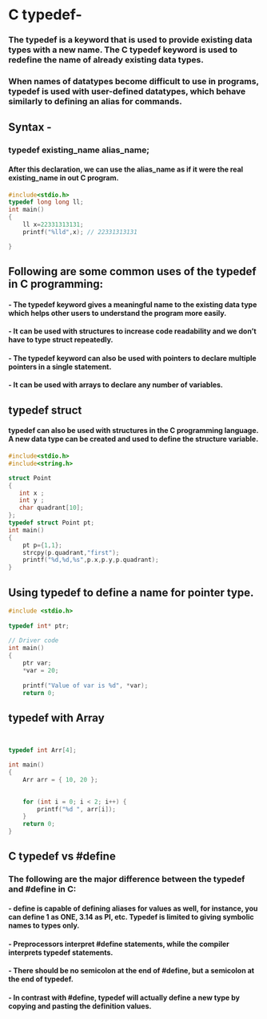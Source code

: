 #  C typedef-
### The typedef is a keyword that is used to provide existing data types with a new name. The C typedef keyword is used to redefine the name of already existing data types.

### When names of datatypes become difficult to use in programs, typedef is used with user-defined datatypes, which behave similarly to defining an alias for commands.

## Syntax -
### typedef existing_name alias_name;

#### After this declaration, we can use the alias_name as if it were the real existing_name in out C program.
```C
#include<stdio.h>
typedef long long ll;
int main()
{
    ll x=22331313131;
    printf("%lld",x); // 22331313131

}
```
## Following are some common uses of the typedef in C programming:

#### - The typedef keyword gives a meaningful name to the existing data type which helps other users to understand the program more easily.
#### - It can be used with structures to increase code readability and we don’t have to type struct repeatedly.
#### - The typedef keyword can also be used with pointers to declare multiple pointers in a single statement.
#### - It can be used with arrays to declare any number of variables.

## typedef struct
#### typedef can also be used with structures in the C programming language. A new data type can be created and used to define the structure variable.

```C
#include<stdio.h>
#include<string.h>

struct Point
{
   int x ;  
   int y ;  
   char quadrant[10];
};
typedef struct Point pt;
int main()
{
    pt p={1,1};
    strcpy(p.quadrant,"first");
    printf("%d,%d,%s",p.x,p.y,p.quadrant);
}

```

## Using typedef to define a name for pointer type.

```C
#include <stdio.h>
 
typedef int* ptr;
 
// Driver code
int main()
{
    ptr var;
    *var = 20;
 
    printf("Value of var is %d", *var);
    return 0;

```

## typedef with Array

```C


typedef int Arr[4];

int main()
{
	Arr arr = { 10, 20 };
	

	for (int i = 0; i < 2; i++) {
		printf("%d ", arr[i]);
	}
	return 0;
}

```

## C typedef vs #define

### The following are the major difference between the typedef and #define in C:

#### - define is capable of defining aliases for values as well, for instance, you can define 1 as ONE, 3.14 as PI, etc. Typedef is limited to giving symbolic names to types only.
#### - Preprocessors interpret #define statements, while the compiler interprets typedef statements.
#### - There should be no semicolon at the end of #define, but a semicolon at the end of typedef.
#### - In contrast with #define, typedef will actually define a new type by copying and pasting the definition values.